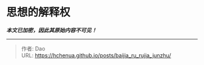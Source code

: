 # 思想的解释权

***本文已加密，因此其原始内容不可见！***

---

> 作者: Dao  
> URL: https://hchenua.github.io/posts/baijia_ru_rujia_junzhu/  

